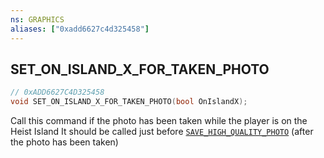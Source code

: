 ```yaml
---
ns: GRAPHICS
aliases: ["0xadd6627c4d325458"]
---
```

## SET_ON_ISLAND_X_FOR_TAKEN_PHOTO

```c
// 0xADD6627C4D325458
void SET_ON_ISLAND_X_FOR_TAKEN_PHOTO(bool OnIslandX);
```

Call this command if the photo has been taken while the player is on the Heist Island It should be called just before [`SAVE_HIGH_QUALITY_PHOTO`](#_0x3DEC726C25A11BAC) (after the photo has been taken)

